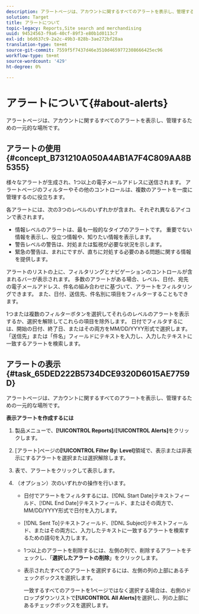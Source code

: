```yaml
---
description: アラートページは、アカウントに関するすべてのアラートを表示し、管理するための一元的な場所です。
solution: Target
title: アラートについて
topic-legacy: Reports,Site search and merchandising
uuid: 94524563-f9a6-40cf-89f3-e80b1d0113c7
exl-id: b6d637c9-2a2c-49b3-828b-3ae272bf28aa
translation-type: tm+mt
source-git-commit: 7559f5f7437d46e3510d4659772308666425ec96
workflow-type: tm+mt
source-wordcount: '429'
ht-degree: 0%

---
```


# アラートについて{#about-alerts}

アラートページは、アカウントに関するすべてのアラートを表示し、管理するための一元的な場所です。

## アラートの使用{#concept_B731210A050A4AB1A7F4C809AA8B5355}

様々なアラートが生成され、1つ以上の電子メールアドレスに送信されます。 アラートページのフィルターやその他のコントロールは、複数のアラートを一度に管理するのに役立ちます。

各アラートには、次の3つのレベルのいずれかが含まれ、それぞれ異なるアイコンで表されます。

* 情報レベルのアラートは、最も一般的なタイプのアラートです。 重要でない情報を表示し、役立つ情報や、知りたい情報を表示します。
* 警告レベルの警告は、対処または監視が必要な状況を示します。
* 緊急の警告は、まれにですが、直ちに対処する必要のある問題に関する情報を提供します。

アラートのリストの上に、フィルタリングとナビゲーションのコントロールが含まれるバーが表示されます。 多数のアラートがある場合、レベル、日付、宛先の電子メールアドレス、件名の組み合わせに基づいて、アラートをフィルタリングできます。 また、日付、送信先、件名別に項目をフィルターすることもできます。

1つまたは複数のフィルターボタンを選択してそれらのレベルのアラートを表示するか、選択を解除してこれらの項目を除外します。 日付でフィルタするには、開始の日付、終了日、またはその両方をMM/DD/YYYY形式で選択します。 「送信先」または「件名」フィールドにテキストを入力し、入力したテキストに一致するアラートを検索します。

## アラートの表示{#task_65DED222B5734DCE9320D6015AE7759D}

アラートページは、アカウントに関するすべてのアラートを表示し、管理するための一元的な場所です。

**表示アラートを作成するには**

1. 製品メニューで、**[!UICONTROL Reports]**/**[!UICONTROL Alerts]**&#x200B;をクリックします。
1. [アラート]ページの&#x200B;**[!UICONTROL Filter By: Level]**&#x200B;領域で、表示または非表示にするアラートを選択または選択解除します。
1. 表で、アラートをクリックして表示します。
1. （オプション）次のいずれかの操作を行います。

   * 日付でアラートをフィルタするには、[!DNL Start Date]テキストフィールド、[!DNL End Date]テキストフィールド、またはその両方で、MM/DD/YYYY形式で日付を入力します。

   * [!DNL Sent To]テキストフィールド、[!DNL Subject]テキストフィールド、またはその両方に、入力したテキストに一致するアラートを検索するための語句を入力します。

   * 1つ以上のアラートを削除するには、左側の列で、削除するアラートをチェックし、「**選択したアラートの削除**」をクリックします。
   * 表示されたすべてのアラートを選択するには、左側の列の上部にあるチェックボックスを選択します。

      一致するすべてのアラートを1ページではなく選択する場合は、右側のドロップダウンリストで&#x200B;**[!UICONTROL All Alerts]**&#x200B;を選択し、列の上部にあるチェックボックスを選択します。
